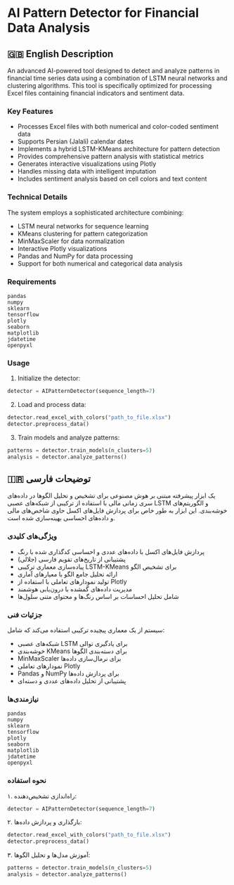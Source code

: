 # AI Pattern Detector for Financial Data Analysis

## 🇬🇧 English Description

An advanced AI-powered tool designed to detect and analyze patterns in financial time series data using a combination of LSTM neural networks and clustering algorithms. This tool is specifically optimized for processing Excel files containing financial indicators and sentiment data.

### Key Features
- Processes Excel files with both numerical and color-coded sentiment data
- Supports Persian (Jalali) calendar dates
- Implements a hybrid LSTM-KMeans architecture for pattern detection
- Provides comprehensive pattern analysis with statistical metrics
- Generates interactive visualizations using Plotly
- Handles missing data with intelligent imputation
- Includes sentiment analysis based on cell colors and text content

### Technical Details
The system employs a sophisticated architecture combining:
- LSTM neural networks for sequence learning
- KMeans clustering for pattern categorization
- MinMaxScaler for data normalization
- Interactive Plotly visualizations
- Pandas and NumPy for data processing
- Support for both numerical and categorical data analysis

### Requirements
```
pandas
numpy
sklearn
tensorflow
plotly
seaborn
matplotlib
jdatetime
openpyxl
```

### Usage
1. Initialize the detector:
```python
detector = AIPatternDetector(sequence_length=7)
```

2. Load and process data:
```python
detector.read_excel_with_colors("path_to_file.xlsx")
detector.preprocess_data()
```

3. Train models and analyze patterns:
```python
patterns = detector.train_models(n_clusters=5)
analysis = detector.analyze_patterns()
```

## 🇮🇷 توضیحات فارسی

یک ابزار پیشرفته مبتنی بر هوش مصنوعی برای تشخیص و تحلیل الگوها در داده‌های سری زمانی مالی با استفاده از ترکیبی از شبکه‌های عصبی LSTM و الگوریتم‌های خوشه‌بندی. این ابزار به طور خاص برای پردازش فایل‌های اکسل حاوی شاخص‌های مالی و داده‌های احساسی بهینه‌سازی شده است.

### ویژگی‌های کلیدی
- پردازش فایل‌های اکسل با داده‌های عددی و احساسی کدگذاری شده با رنگ
- پشتیبانی از تاریخ‌های تقویم فارسی (جلالی)
- پیاده‌سازی معماری ترکیبی LSTM-KMeans برای تشخیص الگو
- ارائه تحلیل جامع الگو با معیارهای آماری
- تولید نمودارهای تعاملی با استفاده از Plotly
- مدیریت داده‌های گمشده با درون‌یابی هوشمند
- شامل تحلیل احساسات بر اساس رنگ‌ها و محتوای متنی سلول‌ها

### جزئیات فنی
سیستم از یک معماری پیچیده ترکیبی استفاده می‌کند که شامل:
- شبکه‌های عصبی LSTM برای یادگیری توالی
- خوشه‌بندی KMeans برای دسته‌بندی الگوها
- MinMaxScaler برای نرمال‌سازی داده‌ها
- نمودارهای تعاملی Plotly
- Pandas و NumPy برای پردازش داده‌ها
- پشتیبانی از تحلیل داده‌های عددی و دسته‌ای

### نیازمندی‌ها
```
pandas
numpy
sklearn
tensorflow
plotly
seaborn
matplotlib
jdatetime
openpyxl
```

### نحوه استفاده
۱. راه‌اندازی تشخیص‌دهنده:
```python
detector = AIPatternDetector(sequence_length=7)
```

۲. بارگذاری و پردازش داده‌ها:
```python
detector.read_excel_with_colors("path_to_file.xlsx")
detector.preprocess_data()
```

۳. آموزش مدل‌ها و تحلیل الگوها:
```python
patterns = detector.train_models(n_clusters=5)
analysis = detector.analyze_patterns()
```
